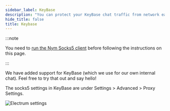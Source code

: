 ```yaml
---
sidebar_label: KeyBase
description: "You can protect your KeyBase chat traffic from network eavesdroppers using the Nym mixnet. Here's how."
hide_title: false
title: Keybase
---
```


 

:::note

You need to [run the Nym Socks5 client](/docs/current/use-apps/index) before following the instructions on this page.

:::

We have added support for KeyBase (which we use for our own internal chat). Feel free to try that out and say hello!

The socks5 settings in KeyBase are under Settings > Advanced > Proxy Settings.

![Electrum settings](/img/docs/keybase-settings.gif)

